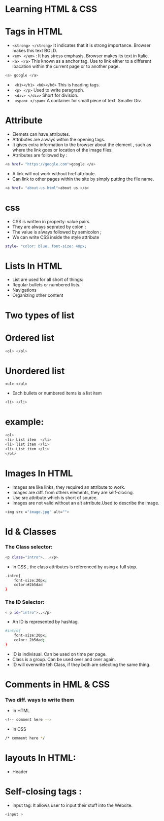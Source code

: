 # Learning HTML & CSS

# Tags in HTML

* ```<strong> </strong>``` It indicates that it is strong importance. Browser makes this text BOLD.
* ```<em> </em>``` : It has stress emphasis. Browser makes its text in Italic.
* ```<a> </a>``` This known as a anchor tag. Use to link either to a different loacation within the current page or to another page.
 


``` bash 
<a> google </a>
```
* ``` <h1></h1> <h6></h6>``` This is heading tags. 
* ``` <p> </p>``` Used to write paragraph.
* ``` <div> </div>``` Short for division.
* ``` <span> </span>``` A container for small piece of text. Smaller Div.
# Attribute 

* Elemets can have attributes.
* Attributes  are always within the opening tags.
* It gives extra information to the browser about the element , such as where the link goes or location of the image files.
* Atrributes are followed by :
``` bash
<a href= "https://google.com">google </a>
```
* A link will not work without href attribute.
* Can link to other pages within the site by simply putting the file name.
``` bash
<a href= "about-us.html">about us </a>
``` 
# css

* CSS is written in property: value pairs.
* They are always seprated by colon :
* The value is always followed by semicolon ;
* We can write CSS inside the style attribute 
``` bash
style= "color: blue, font-size: 40px;
```
# Lists In HTML

* List are used for all short of things:
* Regular bullets or numbered lists.
* Navigations 
* Organizing other content
# Two types of list
# Ordered list 
 ``` bash  
 <ol> </ol> 
 ```

# Unordered list
``` 
<ul> </ul>
```
* Each bullets or numbered items is a list item 
``` bash
<li> </li>
```
# example:
``` bash
<ol>
<li> List item  </li>
<li> list item </li>
<li> List item </li>
</ol>
```
# Images In HTML
* Images are like links, they required an attribute to work.
* Images are diff. from others elements, they are self-closing.
* Use src attribute which is short of source.
* Images are not valid without an alt atrribute.Used to describe the image.
``` bash
<img src ="image.jpg" alt="">
```
# Id & Classes
### The Class selector:
```bash
<p class="intro">...</p>
```
* In CSS , the class attributes is referenced by using a full stop.
```bash
.intro{
    font-size:20px;
    color:#2b5dad
}
```
### The ID Selector:
```bash
< p id="intro">..</p>
```
* An ID is represented by hashtag.
``` bash
#intro{
    font-size:20px;
    color: 2b5dad;
}
``` 
* ID is indivisual. Can be used on time per page.
* Class is a group. Can be used over and over again.
* ID will overwrite teh Class, if they both are selecting the same thing.

# Comments in HML & CSS

### Two diff. ways to write them
* In HTML 
```bash
<!-- comment here -->
```
* In CSS
``` bash
/* comment here */
```
# layouts In HTML:
* Header

# Self-closing tags :
* Input tag:  It allows user to input their stuff into the Website.
```bash
<input >
```


